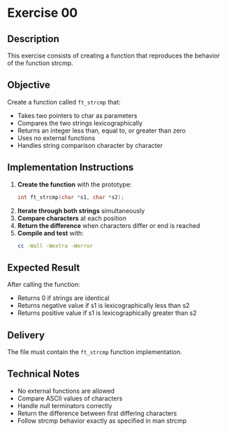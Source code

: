 # Exercise 00
## Description
This exercise consists of creating a function that reproduces the behavior of the function strcmp.
## Objective
Create a function called `ft_strcmp` that:
- Takes two pointers to char as parameters
- Compares the two strings lexicographically
- Returns an integer less than, equal to, or greater than zero
- Uses no external functions
- Handles string comparison character by character
## Implementation Instructions
1. **Create the function** with the prototype:
   ```c
   int ft_strcmp(char *s1, char *s2);
   ```
2. **Iterate through both strings** simultaneously
3. **Compare characters** at each position
4. **Return the difference** when characters differ or end is reached
5. **Compile and test** with:
   ```bash
   cc -Wall -Wextra -Werror
   ```
## Expected Result
After calling the function:
- Returns 0 if strings are identical
- Returns negative value if s1 is lexicographically less than s2
- Returns positive value if s1 is lexicographically greater than s2
## Delivery
The file must contain the `ft_strcmp` function implementation.
## Technical Notes
- No external functions are allowed
- Compare ASCII values of characters
- Handle null terminators correctly
- Return the difference between first differing characters
- Follow strcmp behavior exactly as specified in man strcmp
